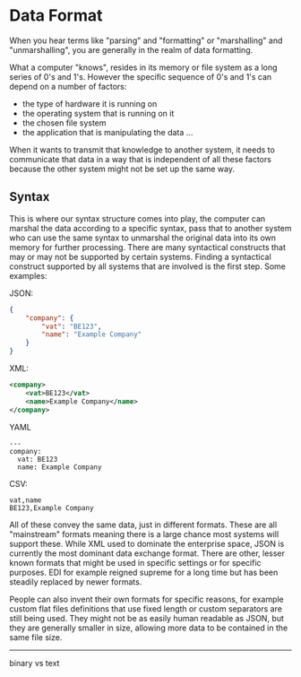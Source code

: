 # Data Format

When you hear terms like "parsing" and "formatting" or "marshalling" and "unmarshalling", you are generally in the realm of data formatting.

What a computer "knows", resides in its memory or file system as a long series of 0's and 1's. However the specific sequence of 0's and 1's can depend on a number of factors:

- the type of hardware it is running on
- the operating system that is running on it
- the chosen file system
- the application that is manipulating the data
...

When it wants to transmit that knowledge to another system, it needs to communicate that data in a way that is independent of all these factors because the other system might not be set up the same way.

## Syntax

This is where our syntax structure comes into play, the computer can marshal the data according to a specific syntax, pass that to another system who can use the same syntax to unmarshal the original data into its own memory for further processing.
There are many syntactical constructs that may or may not be supported by certain systems. Finding a syntactical construct supported by all systems that are involved is the first step. Some examples:

JSON:

```json
{ 
	"company": {
		"vat": "BE123",
		"name": "Example Company"
	}
}
```

XML:

```xml
<company>
	<vat>BE123</vat>
	<name>Example Company</name>
</company>
```

YAML

```
---
company:
  vat: BE123
  name: Example Company
```


CSV:

```
vat,name
BE123,Example Company
```

All of these convey the same data, just in different formats. These are all "mainstream" formats meaning there is a large chance most systems will support these. While XML used to dominate the enterprise space, JSON is currently the most dominant data exchange format. There are other, lesser known formats that might be used in specific settings or for specific purposes. EDI for example reigned supreme for a long time but has been steadily replaced by newer formats.

People can also invent their own formats for specific reasons, for example custom flat files definitions that use fixed length or custom separators are still being used. They might not be as easily human readable as JSON, but they are generally smaller in size, allowing more data to be contained in the same file size.



--------

binary vs text